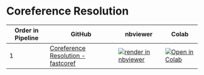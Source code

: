 # Coreference Resolution

| Order in Pipeline | GitHub | nbviewer | Colab |
|-----------|---------|--------|----------|
| 1      | [Coreference Resolution - fastcoref](https://github.com/alisonmitchell/Biomedical-Knowledge-Graph/blob/main/03_Coreference_Resolution/Coreference_Resolution_fastcoref.ipynb)              | [![render in nbviewer](https://raw.githubusercontent.com/jupyter/design/master/logos/Badges/nbviewer_badge.svg)](https://nbviewer.jupyter.org/github/alisonmitchell/Biomedical-Knowledge-Graph/blob/main/03_Coreference_Resolution/Coreference_Resolution_fastcoref.ipynb) | [![Open in Colab](https://colab.research.google.com/assets/colab-badge.svg)](https://colab.research.google.com/github/alisonmitchell/Biomedical-Knowledge-Graph/blob/main/03_Coreference_Resolution/Coreference_Resolution_fastcoref.ipynb) |

